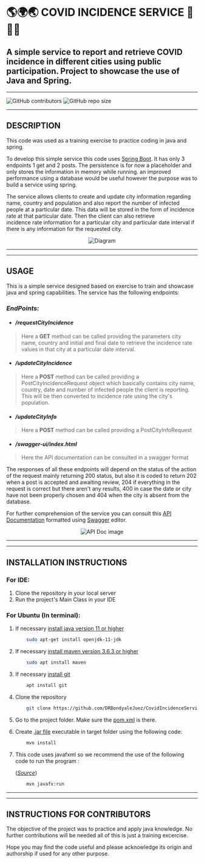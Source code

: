 # 🌎🌍🌏 __COVID INCIDENCE SERVICE__ 🦠😷📝
## A simple service to report and retrieve COVID incidence in different cities using public participation. Project to showcase the use of Java and Spring.
___

![GitHub contributors](https://img.shields.io/github/contributors/DRBondyaleJuez/CovidIncidenceService)
![GitHub repo size](https://img.shields.io/github/repo-size/DRBondyaleJuez/CovidIncidenceService)
___

## __DESCRIPTION__
This code was used as a training exercise to practice coding in java and spring.

To develop this simple service this code uses [Spring Boot](https://spring.io/projects/spring-boot). It has only 3 endpoints 1 get and 2 posts.
The persistence is for now a placeholder and only stores the information in memory while running. an improved performance
using a database would be useful however the purpose was to build a service using spring.

The service allows clients to create and update city information regarding name, country and population and also report the number of infected people at a particular date.
This data will be stored in the form of incidence rate at that particular date. Then the client can also retrieve  
incidence rate information for a particular city and particular date interval if there is any information for the requested city.


<div style="text-align: center;">

![Diagram](https://user-images.githubusercontent.com/98281752/229177577-cca645d0-9bf1-4e34-8476-4ecb02684b37.png)

</div>

___
___

## __USAGE__
This is a simple service designed based on exercise to train and showcase java and spring capabilities. The service has the following endpoints:

### _EndPoints:_
<!-- OL -->
- #### _/requestCityIncidence_

> Here a __GET__ method can be called providing the parameters city name, country and initial and final date to retrieve the incidence rate 
values in that city at a particular date interval.

- #### _/updateCityIncidence_

>  Here a __POST__ method can be called providing a PostCityIncidenceRequest object which basically contains city name, country, date and number 
of infected people the client is reporting. This will be then converted to incidence rate using the city's population.

- #### _/updateCityInfo_

> Here a __POST__ method can be called providing a PostCityInfoRequest
 
- #### _/swagger-ui/index.html_

> Here the API documentation can be consulted in a swagger format

The responses of all these endpoints will depend on the status of the action of the request mainly returning 200 status, but also it is
coded to return 202 when a post is accepted and awaiting review, 204 if everything in the request is correct but there aren't 
any results, 400 in case the date or city have not been properly chosen and 404 when the city is absent from the database.

For further comprehension of the service you can consult this [API Documentation](https://app.swaggerhub.com/apis-docs/DANFL4_1/CovidIncidenceService/1.0.0) formatted using [Swagger](https://swagger.io/) editor.


<div style="text-align: center;">

![API Doc image](https://user-images.githubusercontent.com/98281752/229496766-6d0f8b2a-5667-43ba-8cc5-da9a174be474.png)

</div>

___
___

## __INSTALLATION INSTRUCTIONS__
### __For IDE:__
<!-- OL -->
1. Clone the repository in your local server
2. Run the project's Main Class in your IDE

### __For Ubuntu (In terminal):__
<!-- OL -->
1. If necessary [install java version 11 or higher](https://stackoverflow.com/questions/52504825/how-to-install-jdk-11-under-ubuntu)

    ```bash
        sudo apt-get install openjdk-11-jdk
    ```


2. If necessary [install maven version 3.6.3 or higher](https://phoenixnap.com/kb/install-maven-on-ubuntu)

   ```bash 
       sudo apt install maven
   ``` 

3. If necessary [install git](https://www.digitalocean.com/community/tutorials/how-to-install-git-on-ubuntu-20-04)

   ```bash 
       apt install git
   ```

4. Clone the repository

   ```bash 
       git clone https://github.com/DRBondyaleJuez/CovidIncidenceService.git
   ```

5. Go to the project folder. Make sure the [pom.xml](https://maven.apache.org/guides/introduction/introduction-to-the-pom.html) is there.

6.  Create [.jar file](https://en.wikipedia.org/wiki/JAR_(file_format)) executable in target folder using the following code:

    ```bash
		mvn install 
    ```

7. This code uses javafxml so we recommend the use of the following code  to run the program :

   ([*Source*](https://github.com/openjfx/javafx-maven-plugin))

   ```bash 
       mvn javafx:run
   ```

___
___
## __INSTRUCTIONS FOR CONTRIBUTORS__
The objective of the project was to practice and apply java knowledge. No further contributions will be needed all of this is just a training excercise.

Hope you may find the code useful and please acknowledge its origin and authorship if used for any other purpose.
